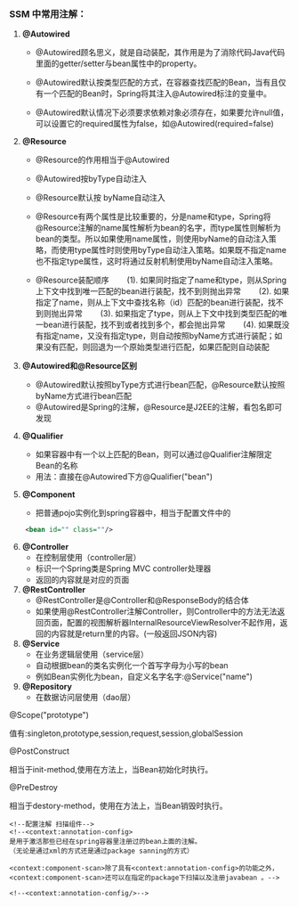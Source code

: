 ### SSM 中常用注解：
1. **@Autowired**
    
    - @Autowired顾名思义，就是自动装配，其作用是为了消除代码Java代码里面的getter/setter与bean属性中的property。
    
    - @Autowired默认按类型匹配的方式，在容器查找匹配的Bean，当有且仅有一个匹配的Bean时，Spring将其注入@Autowired标注的变量中。
    - @Autowired默认情况下必须要求依赖对象必须存在，如果要允许null值，可以设置它的required属性为false，如@Autowired(required=false) 
2. **@Resource**
    - @Resource的作用相当于@Autowired
    - @Autowired按byType自动注入
    - @Resource默认按 byName自动注入
    
    - @Resource有两个属性是比较重要的，分是name和type，Spring将@Resource注解的name属性解析为bean的名字，而type属性则解析为bean的类型。所以如果使用name属性，则使用byName的自动注入策略，而使用type属性时则使用byType自动注入策略。如果既不指定name也不指定type属性，这时将通过反射机制使用byName自动注入策略。
    - @Resource装配顺序
　　(1). 如果同时指定了name和type，则从Spring上下文中找到唯一匹配的bean进行装配，找不到则抛出异常
　　(2). 如果指定了name，则从上下文中查找名称（id）匹配的bean进行装配，找不到则抛出异常
　　(3). 如果指定了type，则从上下文中找到类型匹配的唯一bean进行装配，找不到或者找到多个，都会抛出异常
　　(4). 如果既没有指定name，又没有指定type，则自动按照byName方式进行装配；如果没有匹配，则回退为一个原始类型进行匹配，如果匹配则自动装配
3. **@Autowired和@Resource区别**
    - @Autowired默认按照byType方式进行bean匹配，@Resource默认按照byName方式进行bean匹配
    - @Autowired是Spring的注解，@Resource是J2EE的注解，看包名即可发现

4. **@Qualifier**
    - 如果容器中有一个以上匹配的Bean，则可以通过@Qualifier注解限定Bean的名称
    - 用法：直接在@Autowired下方@Qualifier("bean")
5. **@Component**
    - 把普通pojo实例化到spring容器中，相当于配置文件中的
```xml
    <bean id="" class=""/>
```
6. **@Controller**
    - 在控制层使用（controller层）
    - 标识一个Spring类是Spring MVC controller处理器
    - 返回的内容就是对应的页面
7. **@RestController**
    - @RestController是@Controller和@ResponseBody的结合体
    - 如果使用@RestController注解Controller，则Controller中的方法无法返回页面，配置的视图解析器InternalResourceViewResolver不起作用，返回的内容就是return里的内容。(一般返回JSON内容)
8. **@Service**
    - 在业务逻辑层使用（service层）
    - 自动根据bean的类名实例化一个首写字母为小写的bean
    - 例如Bean实例化为bean，自定义名字名字:@Service("name")
9. **@Repository** 
    - 在数据访问层使用（dao层）

 


@Scope("prototype")

值有:singleton,prototype,session,request,session,globalSession

 

@PostConstruct 

相当于init-method,使用在方法上，当Bean初始化时执行。

 

@PreDestroy 

相当于destory-method，使用在方法上，当Bean销毁时执行。


    <!--配置注解 扫描组件-->
    <!--<context:annotation-config>
    是用于激活那些已经在spring容器里注册过的bean上面的注解。
    （无论是通过xml的方式还是通过package sanning的方式）

    <context:component-scan>除了具有<context:annotation-config>的功能之外，
    <context:component-scan>还可以在指定的package下扫描以及注册javabean 。-->

    <!--<context:annotation-config/>-->